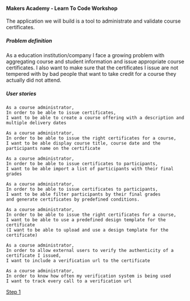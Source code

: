 #### Makers Academy - Learn To Code Workshop
The application we will build is a tool to administrate and validate course certificates.

##### Problem definition
As a education institution/company I face a growing problem with aggregating course and student information
and issue appropriate course certificates. I also want to make sure that the certificates I issue are not tempered
with by bad people that want to take credit for a course they actually did not attend.
##### User stories

```
As a course administrator,
In order to be able to issue certificates,
I want to be able to create a course offering with a description and multiple delivery dates

```

```
As a course administrator,
In order to be able to issue the right certificates for a course,
I want to be able display course title, course date and the
participants name on the certificate

```

```
As a course administrator,
In order to be able to issue certificates to participants,
I want to be able import a list of participants with their final grades

```

```
As a course administrator,
In order to be able to issue certificates to participants,
I want to be able filter participants by their final grades
and generate certificates by predefined conditions.

```

```
As a course administrator,
In order to be able to issue the right certificates for a course,
I want to be able to use a predefined design template for the certificate
(I want to be able to upload and use a design template for the certificate)

```


```
As a course administrator,
In order to allow external users to verify the authenticity of a certificate I issued,
I want to include a verification url to the certificate

```


```
As a course administrator,
In order to know how often my verification system is being used
I want to track every call to a verification url

```

[Step 1](walkthroughs/step1.md)